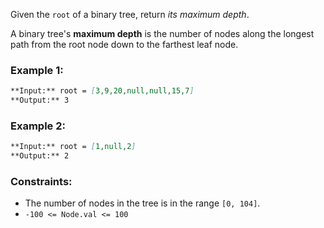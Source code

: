 Given the `root` of a binary tree, return _its maximum depth_.

A binary tree's **maximum depth** is the number of nodes along the longest path from the root node down to the farthest leaf node.

### **Example 1:**

```markdown
**Input:** root = [3,9,20,null,null,15,7]
**Output:** 3
```

### **Example 2:**

```markdown
**Input:** root = [1,null,2]
**Output:** 2
```

### **Constraints:**

- The number of nodes in the tree is in the range `[0, 104]`.
- `-100 <= Node.val <= 100`
